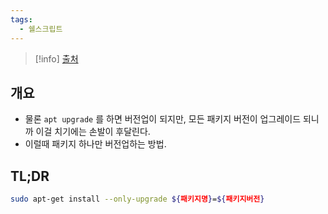 ```yaml
---
tags:
  - 쉘스크립트
---
```

> [!info] [출처](https://askubuntu.com/a/44124)

## 개요

- 물론 `apt upgrade` 를 하면 버전업이 되지만, 모든 패키지 버전이 업그레이드 되니까 이걸 치기에는 손발이 후달린다.
- 이럴때 패키지 하나만 버전업하는 방법.

## TL;DR

```bash
sudo apt-get install --only-upgrade ${패키지명}=${패키지버전}
```